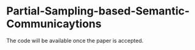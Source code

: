 # Partial-Sampling-based-Semantic-Communicaytions

The code will be available once the paper is accepted.

